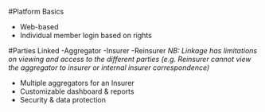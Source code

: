 #Platform Basics
- Web-based
- Individual member login based on rights

#Parties Linked
-Aggregator
-Insurer
-Reinsurer
*NB: Linkage has limitations on viewing and access to the different parties
(e.g. Reinsurer cannot view the aggregator to insurer or internal insurer correspondence)*

- Multiple aggregators for an Insurer
- Customizable dashboard & reports
- Security & data protection